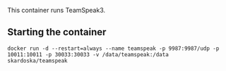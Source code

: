 
This container runs TeamSpeak3.

## Starting the container
    docker run -d --restart=always --name teamspeak -p 9987:9987/udp -p 10011:10011 -p 30033:30033 -v /data/teamspeak:/data skardoska/teamspeak

